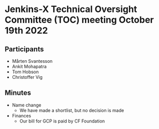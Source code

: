 # Jenkins-X Technical Oversight Committee (TOC) meeting October 19th 2022

## Participants

- Mårten Svantesson
- Ankit Mohapatra
- Tom Hobson
- Christoffer Vig

## Minutes

- Name change
  - We have made a shortlist, but no decision is made
- Finances
  - Our bill for GCP is paid by CF Foundation